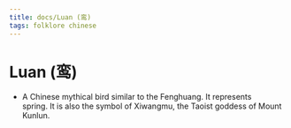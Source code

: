 ```yaml
---
title: docs/Luan (鸾)
tags: folklore chinese
---
```


# Luan (鸾)
- A Chinese mythical bird similar to the Fenghuang. It represents  
	spring. It is also the symbol of Xiwangmu, the Taoist goddess of Mount  
	Kunlun.